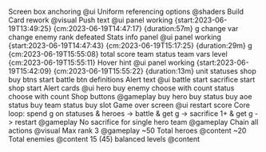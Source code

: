 Screen box anchoring @ui
Uniform referencing options @shaders
Build
    Card rework @visual
    Push text @ui
        panel working {start:2023-06-19T13:49:25} {cm:2023-06-19T14:47:17} {duration:57m}
        g change
        var change
        enemy rank defeated
    Stats info panel @ui
        panel working {start:2023-06-19T14:47:43} {cm:2023-06-19T15:17:25} {duration:29m}
        g {cm:2023-06-19T15:55:08}
        total score
        team status
        team vars
        level {cm:2023-06-19T15:55:11}
    Hover hint @ui
        panel working {start:2023-06-19T15:42:09} {cm:2023-06-19T15:55:22} {duration:13m}
        unit statuses
        shop buy btns
        start battle btn
        definitions
    Alert text @ui
        battle start
        sacrifice start
        shop start
    Alert cards @ui
        hero buy
        enemy choose with count
        status choose with count
    Shop buttons @gameplay
        buy hero
        buy status
        buy aoe status
        buy team status
        buy slot
    Game over screen @ui
        restart
        score
    Core loop: spend g on statuses & heroes -> battle & get g -> sacrifice 1+ & get g -> restart @gameplay
    No sacrifice for single hero team @gameplay
    Chain all actions @visual
    Max rank 3 @gameplay
    ~50 Total heroes @content
    ~20 Total enemies @content
    15 (45) balanced levels @content
